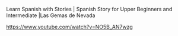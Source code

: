 

Learn Spanish with Stories | Spanish Story for Upper Beginners and Intermediate |Las Gemas de Nevada


https://www.youtube.com/watch?v=NO5B_AN7wzg


